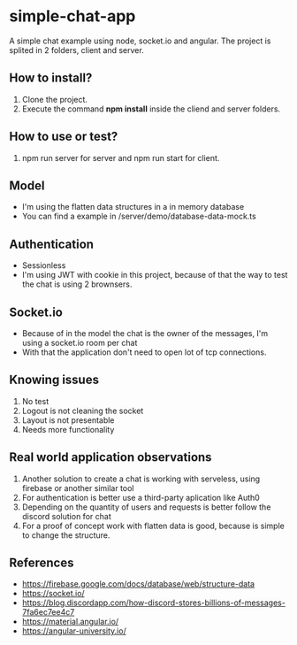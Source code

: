 # simple-chat-app

A simple chat example using node, socket.io and angular.
The project is splited in 2 folders, client and server.

## How to install?

1) Clone the project.
2) Execute the command <b>npm install</b> inside the cliend and server folders.

## How to use or test?

1) npm run server for server and npm run start for client.

## Model

* I'm using the flatten data structures in a in memory database
* You can find a example in /server/demo/database-data-mock.ts

## Authentication

* Sessionless
* I'm using JWT with cookie in this project, because of that the way to test the chat is using 2 brownsers.

## Socket.io

* Because of in the model the chat is the owner of the messages, I'm using a socket.io room per chat
* With that the application don't need to open lot of tcp connections.


## Knowing issues

1) No test
2) Logout is not cleaning the socket
3) Layout is not presentable
4) Needs more functionality 

## Real world application observations

1) Another solution to create a chat is working with serveless, using firebase or another similar tool
2) For authentication is better use a third-party aplication like Auth0
3) Depending on the quantity of users and requests is better follow the discord solution for chat
4) For a proof of concept work with flatten data is good, because is simple to change the structure.

## References

* https://firebase.google.com/docs/database/web/structure-data
* https://socket.io/
* https://blog.discordapp.com/how-discord-stores-billions-of-messages-7fa6ec7ee4c7
* https://material.angular.io/
* https://angular-university.io/




